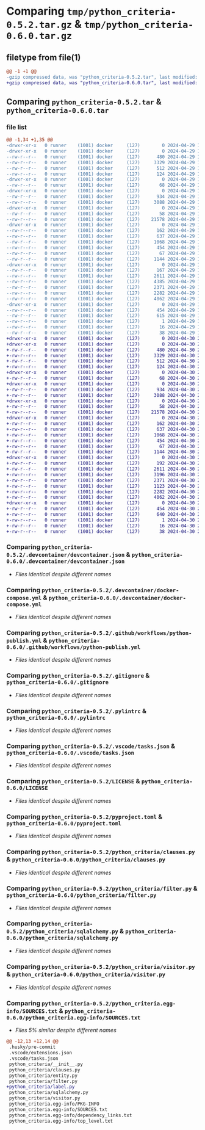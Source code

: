 # Comparing `tmp/python_criteria-0.5.2.tar.gz` & `tmp/python_criteria-0.6.0.tar.gz`

## filetype from file(1)

```diff
@@ -1 +1 @@
-gzip compressed data, was "python_criteria-0.5.2.tar", last modified: Mon Apr 29 10:15:34 2024, max compression
+gzip compressed data, was "python_criteria-0.6.0.tar", last modified: Tue Apr 30 23:19:04 2024, max compression
```

## Comparing `python_criteria-0.5.2.tar` & `python_criteria-0.6.0.tar`

### file list

```diff
@@ -1,34 +1,35 @@
-drwxr-xr-x   0 runner    (1001) docker     (127)        0 2024-04-29 10:15:34.759317 python_criteria-0.5.2/
-drwxr-xr-x   0 runner    (1001) docker     (127)        0 2024-04-29 10:15:34.755317 python_criteria-0.5.2/.devcontainer/
--rw-r--r--   0 runner    (1001) docker     (127)      480 2024-04-29 10:15:30.000000 python_criteria-0.5.2/.devcontainer/Dockerfile
--rw-r--r--   0 runner    (1001) docker     (127)     3329 2024-04-29 10:15:30.000000 python_criteria-0.5.2/.devcontainer/devcontainer.json
--rw-r--r--   0 runner    (1001) docker     (127)      512 2024-04-29 10:15:30.000000 python_criteria-0.5.2/.devcontainer/docker-compose.yml
--rw-r--r--   0 runner    (1001) docker     (127)      124 2024-04-29 10:15:30.000000 python_criteria-0.5.2/.devcontainer/postCreateCommand.sh
-drwxr-xr-x   0 runner    (1001) docker     (127)        0 2024-04-29 10:15:34.759317 python_criteria-0.5.2/.github/
--rw-r--r--   0 runner    (1001) docker     (127)       68 2024-04-29 10:15:30.000000 python_criteria-0.5.2/.github/CODEOWNERS
-drwxr-xr-x   0 runner    (1001) docker     (127)        0 2024-04-29 10:15:34.759317 python_criteria-0.5.2/.github/workflows/
--rw-r--r--   0 runner    (1001) docker     (127)      934 2024-04-29 10:15:30.000000 python_criteria-0.5.2/.github/workflows/python-publish.yml
--rw-r--r--   0 runner    (1001) docker     (127)     3088 2024-04-29 10:15:30.000000 python_criteria-0.5.2/.gitignore
-drwxr-xr-x   0 runner    (1001) docker     (127)        0 2024-04-29 10:15:34.759317 python_criteria-0.5.2/.husky/
--rw-r--r--   0 runner    (1001) docker     (127)       58 2024-04-29 10:15:30.000000 python_criteria-0.5.2/.husky/pre-commit
--rw-r--r--   0 runner    (1001) docker     (127)    21578 2024-04-29 10:15:30.000000 python_criteria-0.5.2/.pylintrc
-drwxr-xr-x   0 runner    (1001) docker     (127)        0 2024-04-29 10:15:34.759317 python_criteria-0.5.2/.vscode/
--rw-r--r--   0 runner    (1001) docker     (127)      162 2024-04-29 10:15:30.000000 python_criteria-0.5.2/.vscode/extensions.json
--rw-r--r--   0 runner    (1001) docker     (127)      637 2024-04-29 10:15:30.000000 python_criteria-0.5.2/.vscode/tasks.json
--rw-r--r--   0 runner    (1001) docker     (127)     1068 2024-04-29 10:15:30.000000 python_criteria-0.5.2/LICENSE
--rw-r--r--   0 runner    (1001) docker     (127)      454 2024-04-29 10:15:34.759317 python_criteria-0.5.2/PKG-INFO
--rw-r--r--   0 runner    (1001) docker     (127)       67 2024-04-29 10:15:30.000000 python_criteria-0.5.2/README.md
--rw-r--r--   0 runner    (1001) docker     (127)     1144 2024-04-29 10:15:30.000000 python_criteria-0.5.2/pyproject.toml
-drwxr-xr-x   0 runner    (1001) docker     (127)        0 2024-04-29 10:15:34.759317 python_criteria-0.5.2/python_criteria/
--rw-r--r--   0 runner    (1001) docker     (127)      167 2024-04-29 10:15:30.000000 python_criteria-0.5.2/python_criteria/__init__.py
--rw-r--r--   0 runner    (1001) docker     (127)     2611 2024-04-29 10:15:30.000000 python_criteria-0.5.2/python_criteria/clauses.py
--rw-r--r--   0 runner    (1001) docker     (127)     4385 2024-04-29 10:15:30.000000 python_criteria-0.5.2/python_criteria/entity.py
--rw-r--r--   0 runner    (1001) docker     (127)     2371 2024-04-29 10:15:30.000000 python_criteria-0.5.2/python_criteria/filter.py
--rw-r--r--   0 runner    (1001) docker     (127)     2282 2024-04-29 10:15:30.000000 python_criteria-0.5.2/python_criteria/sqlalchemy.py
--rw-r--r--   0 runner    (1001) docker     (127)     4062 2024-04-29 10:15:30.000000 python_criteria-0.5.2/python_criteria/visitor.py
-drwxr-xr-x   0 runner    (1001) docker     (127)        0 2024-04-29 10:15:34.759317 python_criteria-0.5.2/python_criteria.egg-info/
--rw-r--r--   0 runner    (1001) docker     (127)      454 2024-04-29 10:15:34.000000 python_criteria-0.5.2/python_criteria.egg-info/PKG-INFO
--rw-r--r--   0 runner    (1001) docker     (127)      615 2024-04-29 10:15:34.000000 python_criteria-0.5.2/python_criteria.egg-info/SOURCES.txt
--rw-r--r--   0 runner    (1001) docker     (127)        1 2024-04-29 10:15:34.000000 python_criteria-0.5.2/python_criteria.egg-info/dependency_links.txt
--rw-r--r--   0 runner    (1001) docker     (127)       16 2024-04-29 10:15:34.000000 python_criteria-0.5.2/python_criteria.egg-info/top_level.txt
--rw-r--r--   0 runner    (1001) docker     (127)       38 2024-04-29 10:15:34.759317 python_criteria-0.5.2/setup.cfg
+drwxr-xr-x   0 runner    (1001) docker     (127)        0 2024-04-30 23:19:04.963360 python_criteria-0.6.0/
+drwxr-xr-x   0 runner    (1001) docker     (127)        0 2024-04-30 23:19:04.959360 python_criteria-0.6.0/.devcontainer/
+-rw-r--r--   0 runner    (1001) docker     (127)      480 2024-04-30 23:19:00.000000 python_criteria-0.6.0/.devcontainer/Dockerfile
+-rw-r--r--   0 runner    (1001) docker     (127)     3329 2024-04-30 23:19:00.000000 python_criteria-0.6.0/.devcontainer/devcontainer.json
+-rw-r--r--   0 runner    (1001) docker     (127)      512 2024-04-30 23:19:00.000000 python_criteria-0.6.0/.devcontainer/docker-compose.yml
+-rw-r--r--   0 runner    (1001) docker     (127)      124 2024-04-30 23:19:00.000000 python_criteria-0.6.0/.devcontainer/postCreateCommand.sh
+drwxr-xr-x   0 runner    (1001) docker     (127)        0 2024-04-30 23:19:04.959360 python_criteria-0.6.0/.github/
+-rw-r--r--   0 runner    (1001) docker     (127)       68 2024-04-30 23:19:00.000000 python_criteria-0.6.0/.github/CODEOWNERS
+drwxr-xr-x   0 runner    (1001) docker     (127)        0 2024-04-30 23:19:04.959360 python_criteria-0.6.0/.github/workflows/
+-rw-r--r--   0 runner    (1001) docker     (127)      934 2024-04-30 23:19:00.000000 python_criteria-0.6.0/.github/workflows/python-publish.yml
+-rw-r--r--   0 runner    (1001) docker     (127)     3088 2024-04-30 23:19:00.000000 python_criteria-0.6.0/.gitignore
+drwxr-xr-x   0 runner    (1001) docker     (127)        0 2024-04-30 23:19:04.959360 python_criteria-0.6.0/.husky/
+-rw-r--r--   0 runner    (1001) docker     (127)       58 2024-04-30 23:19:00.000000 python_criteria-0.6.0/.husky/pre-commit
+-rw-r--r--   0 runner    (1001) docker     (127)    21578 2024-04-30 23:19:00.000000 python_criteria-0.6.0/.pylintrc
+drwxr-xr-x   0 runner    (1001) docker     (127)        0 2024-04-30 23:19:04.959360 python_criteria-0.6.0/.vscode/
+-rw-r--r--   0 runner    (1001) docker     (127)      162 2024-04-30 23:19:00.000000 python_criteria-0.6.0/.vscode/extensions.json
+-rw-r--r--   0 runner    (1001) docker     (127)      637 2024-04-30 23:19:00.000000 python_criteria-0.6.0/.vscode/tasks.json
+-rw-r--r--   0 runner    (1001) docker     (127)     1068 2024-04-30 23:19:00.000000 python_criteria-0.6.0/LICENSE
+-rw-r--r--   0 runner    (1001) docker     (127)      454 2024-04-30 23:19:04.963360 python_criteria-0.6.0/PKG-INFO
+-rw-r--r--   0 runner    (1001) docker     (127)       67 2024-04-30 23:19:00.000000 python_criteria-0.6.0/README.md
+-rw-r--r--   0 runner    (1001) docker     (127)     1144 2024-04-30 23:19:00.000000 python_criteria-0.6.0/pyproject.toml
+drwxr-xr-x   0 runner    (1001) docker     (127)        0 2024-04-30 23:19:04.963360 python_criteria-0.6.0/python_criteria/
+-rw-r--r--   0 runner    (1001) docker     (127)      192 2024-04-30 23:19:00.000000 python_criteria-0.6.0/python_criteria/__init__.py
+-rw-r--r--   0 runner    (1001) docker     (127)     2611 2024-04-30 23:19:00.000000 python_criteria-0.6.0/python_criteria/clauses.py
+-rw-r--r--   0 runner    (1001) docker     (127)     3196 2024-04-30 23:19:00.000000 python_criteria-0.6.0/python_criteria/entity.py
+-rw-r--r--   0 runner    (1001) docker     (127)     2371 2024-04-30 23:19:00.000000 python_criteria-0.6.0/python_criteria/filter.py
+-rw-r--r--   0 runner    (1001) docker     (127)     1123 2024-04-30 23:19:00.000000 python_criteria-0.6.0/python_criteria/label.py
+-rw-r--r--   0 runner    (1001) docker     (127)     2282 2024-04-30 23:19:00.000000 python_criteria-0.6.0/python_criteria/sqlalchemy.py
+-rw-r--r--   0 runner    (1001) docker     (127)     4062 2024-04-30 23:19:00.000000 python_criteria-0.6.0/python_criteria/visitor.py
+drwxr-xr-x   0 runner    (1001) docker     (127)        0 2024-04-30 23:19:04.963360 python_criteria-0.6.0/python_criteria.egg-info/
+-rw-r--r--   0 runner    (1001) docker     (127)      454 2024-04-30 23:19:04.000000 python_criteria-0.6.0/python_criteria.egg-info/PKG-INFO
+-rw-r--r--   0 runner    (1001) docker     (127)      640 2024-04-30 23:19:04.000000 python_criteria-0.6.0/python_criteria.egg-info/SOURCES.txt
+-rw-r--r--   0 runner    (1001) docker     (127)        1 2024-04-30 23:19:04.000000 python_criteria-0.6.0/python_criteria.egg-info/dependency_links.txt
+-rw-r--r--   0 runner    (1001) docker     (127)       16 2024-04-30 23:19:04.000000 python_criteria-0.6.0/python_criteria.egg-info/top_level.txt
+-rw-r--r--   0 runner    (1001) docker     (127)       38 2024-04-30 23:19:04.963360 python_criteria-0.6.0/setup.cfg
```

### Comparing `python_criteria-0.5.2/.devcontainer/devcontainer.json` & `python_criteria-0.6.0/.devcontainer/devcontainer.json`

 * *Files identical despite different names*

### Comparing `python_criteria-0.5.2/.devcontainer/docker-compose.yml` & `python_criteria-0.6.0/.devcontainer/docker-compose.yml`

 * *Files identical despite different names*

### Comparing `python_criteria-0.5.2/.github/workflows/python-publish.yml` & `python_criteria-0.6.0/.github/workflows/python-publish.yml`

 * *Files identical despite different names*

### Comparing `python_criteria-0.5.2/.gitignore` & `python_criteria-0.6.0/.gitignore`

 * *Files identical despite different names*

### Comparing `python_criteria-0.5.2/.pylintrc` & `python_criteria-0.6.0/.pylintrc`

 * *Files identical despite different names*

### Comparing `python_criteria-0.5.2/.vscode/tasks.json` & `python_criteria-0.6.0/.vscode/tasks.json`

 * *Files identical despite different names*

### Comparing `python_criteria-0.5.2/LICENSE` & `python_criteria-0.6.0/LICENSE`

 * *Files identical despite different names*

### Comparing `python_criteria-0.5.2/pyproject.toml` & `python_criteria-0.6.0/pyproject.toml`

 * *Files identical despite different names*

### Comparing `python_criteria-0.5.2/python_criteria/clauses.py` & `python_criteria-0.6.0/python_criteria/clauses.py`

 * *Files identical despite different names*

### Comparing `python_criteria-0.5.2/python_criteria/filter.py` & `python_criteria-0.6.0/python_criteria/filter.py`

 * *Files identical despite different names*

### Comparing `python_criteria-0.5.2/python_criteria/sqlalchemy.py` & `python_criteria-0.6.0/python_criteria/sqlalchemy.py`

 * *Files identical despite different names*

### Comparing `python_criteria-0.5.2/python_criteria/visitor.py` & `python_criteria-0.6.0/python_criteria/visitor.py`

 * *Files identical despite different names*

### Comparing `python_criteria-0.5.2/python_criteria.egg-info/SOURCES.txt` & `python_criteria-0.6.0/python_criteria.egg-info/SOURCES.txt`

 * *Files 5% similar despite different names*

```diff
@@ -12,13 +12,14 @@
 .husky/pre-commit
 .vscode/extensions.json
 .vscode/tasks.json
 python_criteria/__init__.py
 python_criteria/clauses.py
 python_criteria/entity.py
 python_criteria/filter.py
+python_criteria/label.py
 python_criteria/sqlalchemy.py
 python_criteria/visitor.py
 python_criteria.egg-info/PKG-INFO
 python_criteria.egg-info/SOURCES.txt
 python_criteria.egg-info/dependency_links.txt
 python_criteria.egg-info/top_level.txt
```

